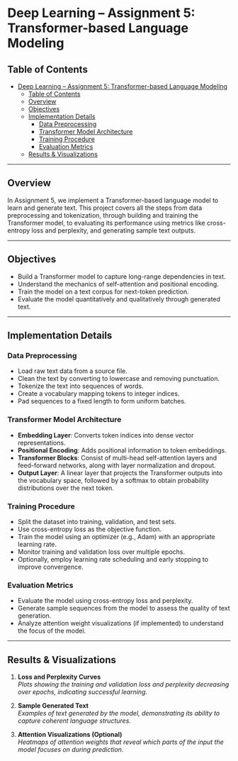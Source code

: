 # Deep Learning – Assignment 5: Transformer-based Language Modeling

## Table of Contents
- [Deep Learning – Assignment 5: Transformer-based Language Modeling](#deep-learning--assignment-5-transformer-based-language-modeling)
  - [Table of Contents](#table-of-contents)
  - [Overview](#overview)
  - [Objectives](#objectives)
  - [Implementation Details](#implementation-details)
    - [Data Preprocessing](#data-preprocessing)
    - [Transformer Model Architecture](#transformer-model-architecture)
    - [Training Procedure](#training-procedure)
    - [Evaluation Metrics](#evaluation-metrics)
  - [Results \& Visualizations](#results--visualizations)

---

## Overview
In Assignment 5, we implement a Transformer-based language model to learn and generate text. This project covers all the steps from data preprocessing and tokenization, through building and training the Transformer model, to evaluating its performance using metrics like cross-entropy loss and perplexity, and generating sample text outputs.

---

## Objectives
- Build a Transformer model to capture long-range dependencies in text.
- Understand the mechanics of self-attention and positional encoding.
- Train the model on a text corpus for next-token prediction.
- Evaluate the model quantitatively and qualitatively through generated text.

---

## Implementation Details

### Data Preprocessing
- Load raw text data from a source file.
- Clean the text by converting to lowercase and removing punctuation.
- Tokenize the text into sequences of words.
- Create a vocabulary mapping tokens to integer indices.
- Pad sequences to a fixed length to form uniform batches.

### Transformer Model Architecture
- **Embedding Layer**: Converts token indices into dense vector representations.
- **Positional Encoding**: Adds positional information to token embeddings.
- **Transformer Blocks**: Consist of multi-head self-attention layers and feed-forward networks, along with layer normalization and dropout.
- **Output Layer**: A linear layer that projects the Transformer outputs into the vocabulary space, followed by a softmax to obtain probability distributions over the next token.

### Training Procedure
- Split the dataset into training, validation, and test sets.
- Use cross-entropy loss as the objective function.
- Train the model using an optimizer (e.g., Adam) with an appropriate learning rate.
- Monitor training and validation loss over multiple epochs.
- Optionally, employ learning rate scheduling and early stopping to improve convergence.

### Evaluation Metrics
- Evaluate the model using cross-entropy loss and perplexity.
- Generate sample sequences from the model to assess the quality of text generation.
- Analyze attention weight visualizations (if implemented) to understand the focus of the model.

---

## Results & Visualizations
1. **Loss and Perplexity Curves**  
   *Plots showing the training and validation loss and perplexity decreasing over epochs, indicating successful learning.*

2. **Sample Generated Text**  
   *Examples of text generated by the model, demonstrating its ability to capture coherent language structures.*

3. **Attention Visualizations (Optional)**  
   *Heatmaps of attention weights that reveal which parts of the input the model focuses on during prediction.*